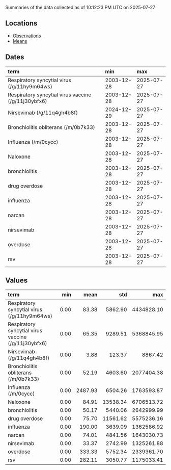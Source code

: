 Summaries of the data collected as of 10:12:23 PM UTC on 2025-07-27

## Locations

* [Observations](https://github.com/DISSC-yale/gtrends_collection/blob/main/summaries/observations.csv)
* [Means](https://github.com/DISSC-yale/gtrends_collection/blob/main/summaries/means.csv)

## Dates

| term                                                | min        | max        |
|:----------------------------------------------------|:-----------|:-----------|
| Respiratory syncytial virus (/g/11hy9m64ws)         | 2003-12-28 | 2025-07-27 |
| Respiratory syncytial virus vaccine (/g/11j30ybfx6) | 2003-12-28 | 2025-07-27 |
| Nirsevimab (/g/11q4gh4b8f)                          | 2024-12-29 | 2025-07-27 |
| Bronchiolitis obliterans (/m/0b7k33)                | 2003-12-28 | 2025-07-27 |
| Influenza (/m/0cycc)                                | 2003-12-28 | 2025-07-27 |
| Naloxone                                            | 2003-12-28 | 2025-07-27 |
| bronchiolitis                                       | 2003-12-28 | 2025-07-27 |
| drug overdose                                       | 2003-12-28 | 2025-07-27 |
| influenza                                           | 2003-12-28 | 2025-07-27 |
| narcan                                              | 2003-12-28 | 2025-07-27 |
| nirsevimab                                          | 2003-12-28 | 2025-07-27 |
| overdose                                            | 2003-12-28 | 2025-07-27 |
| rsv                                                 | 2003-12-28 | 2025-07-27 |

## Values

| term                                                |   min |    mean |      std |        max |
|:----------------------------------------------------|------:|--------:|---------:|-----------:|
| Respiratory syncytial virus (/g/11hy9m64ws)         |  0.00 |   83.38 |  5862.90 | 4434828.10 |
| Respiratory syncytial virus vaccine (/g/11j30ybfx6) |  0.00 |   65.35 |  9289.51 | 5368845.95 |
| Nirsevimab (/g/11q4gh4b8f)                          |  0.00 |    3.88 |   123.37 |    8867.42 |
| Bronchiolitis obliterans (/m/0b7k33)                |  0.00 |   52.19 |  4603.60 | 2077404.38 |
| Influenza (/m/0cycc)                                |  0.00 | 2487.93 |  6504.26 | 1763593.87 |
| Naloxone                                            |  0.00 |   84.91 | 13538.34 | 6706513.72 |
| bronchiolitis                                       |  0.00 |   50.17 |  5440.06 | 2642999.99 |
| drug overdose                                       |  0.00 |   75.70 | 11561.62 | 5575236.16 |
| influenza                                           |  0.00 |  190.00 |  3639.09 | 1362586.92 |
| narcan                                              |  0.00 |   74.01 |  4841.56 | 1643030.73 |
| nirsevimab                                          |  0.00 |   33.37 |  2742.99 | 1325261.88 |
| overdose                                            |  0.00 |  333.33 |  5752.34 | 2339361.70 |
| rsv                                                 |  0.00 |  282.11 |  3050.77 | 1175033.41 |
